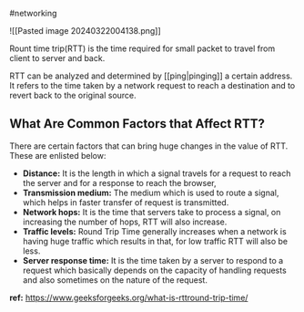 #networking 

![[Pasted image 20240322004138.png]]

Rount time trip(RTT) is the time required for small packet to travel from client to server and back.

RTT can be analyzed and determined by [[ping|pinging]] a certain address. It refers to the time taken by a network request to reach a destination and to revert back to the original source.
## What Are Common Factors that Affect RTT?

There are certain factors that can bring huge changes in the value of RTT. These are enlisted below:

- **Distance:** It is the length in which a signal travels for a request to reach the server and for a response to reach the browser,
- **Transmission medium:** The medium which is used to route a signal, which helps in faster transfer of request is transmitted.
- **Network hops:** It is the time that servers take to process a signal, on increasing the number of hops, RTT will also increase.
- **Traffic levels:** Round Trip Time generally increases when a network is having huge traffic which results in that, for low traffic RTT will also be less.
- **Server response time:** It is the time taken by a server to respond to a request which basically depends on the capacity of handling requests and also sometimes on the nature of the request.



**ref:** https://www.geeksforgeeks.org/what-is-rttround-trip-time/

















